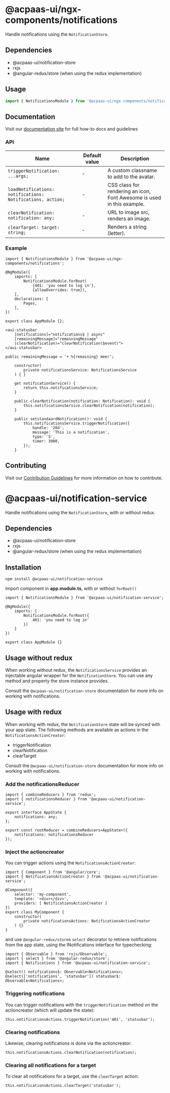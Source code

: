 # @acpaas-ui/ngx-components/notifications

Handle notifications using the `NotificationStore`.

## Dependencies
* @acpaas-ui/notification-store
* rxjs
* @angular-redux/store (when using the redux implementation)

## Usage

```typescript
import { NotificationsModule } from '@acpaas-ui/ngx-components/notifications'`;
```

## Documentation

Visit our [documentation site](https://acpaas-ui.digipolis.be/) for full how-to docs and guidelines

### API

| Name         | Default value | Description |
| -----------  | ------ | -------------------------- |
| `triggerNotification: ...args;` | - | A custom classname to add to the avatar. |
| `loadNotifications: notifications: Notifications, action;` | - | CSS class for rendering an icon, Font Awesome is used in this example. |
| `clearNotification: notification: any;` | - | URL to image src, renders an image. |
| `clearTarget: target: string;` | - | Renders a string (letter). |

### Example

```
import { NotificationsModule } from '@acpaas-ui/ngx-components/notifications';

@NgModule({
	imports: [
		NotificationsModule.forRoot(
			{401: 'you need to log in'},
			{allowOverrides: true}),
	],
	declarations: [
		Pages,
	],
})

export class AppModule {};
```
```
<aui-statusbar
	[notifications]="notifications$ | async"
	[remainingMessage]="remainingMessage"
	(clearNotification)="clearNotification($event)">
</aui-statusbar>
```
```
public remainingMessage = '+ %{remaining} meer';

	constructor(
		private notificationsService: NotificationsService
	) { }

	get notificationService() {
		return this.notificationsService;
	}

	public clearNotification(notification: Notification): void {
		this.notificationsService.clearNotification(notification);
	}

	public setstandaardNotification(): void {
		this.notificationsService.triggerNotification({
			handle: '204',
			message: 'This is a notification',
			type: 'S',
			timer: 3000,
		});
	}
```

## Contributing

Visit our [Contribution Guidelines](../../CONTRIBUTING.md) for more information on how to contribute.








# @acpaas-ui/notification-service
Handle notifications using the `NotificationStore`, with or without redux.

## Dependencies
* @acpaas-ui/notification-store
* rxjs
* @angular-redux/store (when using the redux implementation)

## Installation
```
npm install @acpaas-ui/notification-service
```

Import component in **app.module.ts**, with or without `forRoot()`
```
import { NotificationsModule } from '@acpaas-ui/notification-service';

@NgModule({
    imports: [
        NotificationsModule.forRoot({
            401: 'you need to log in'
        })
    ]
})

export class AppModule {}
```

## Usage without redux

When working without redux, the `NotificationsService` provides an injectable angular wrapper for the `NotificationStore`. You can use any method and property the store instance provides.

Consult the `@acpaas-ui/notification-store` documentation for more info on working with notifications.

## Usage with redux

When working with redux, the `NotificationStore` state will be synced with your app state. The following methods are available as actions in the `NotificationsActionCreator`:

* triggerNotification
* clearNotification
* clearTarget

Consult the `@acpaas-ui/notification-store` documentation for more info on working with notifications.

### Add the notificationsReducer

```
import { combineReducers } from 'redux';
import { notificationsReducer } from '@acpaas-ui/notification-service';

export interface AppState {
    notifications: any;
};

export const rootReducer = combineReducers<AppState>({
    notifications: notificationsReducer
});
```

### Inject the actioncreator

You can trigger actions using the `NotificationsActionCreator`:

```
import { Component } from '@angular/core';
import { NotificationsActionCreator } from '@acpaas-ui/notification-service';

@Component({
    selector: 'my-component',
    template: '<div></div>',
    providers: [ NotificationsActionCreator ]
})
export class MyComponent {
    constructor(
        private notificationsActions: NotificationsActionCreator
    ) {}
}
```

and use `@angular-redux/store`s `select` decorator to retrieve notifications from the app state, using the INotifications interface for typechecking:

```
import { Observable } from 'rxjs/Observable';
import { select } from '@angular-redux/store';
import { Notifications } from '@acpaas-ui/notification-service';

@select() notifications$: Observable<Notifications>;
@select(['notifications', 'statusbar']) statusbar$: Observable<Notifications>;
```

### Triggering notifications

You can trigger notifications with the `triggerNotification` method on the actioncreator (which will update the state):

```
this.notificationsActions.triggerNotification('401', 'statusbar');
```

### Clearing notifications

Likewise, clearing notifications is done via the actioncreator:

```
this.notificationsActions.clearNotification(notification);
```

### Clearing all notifications for a target

To clear all notifications for a target, use the `clearTarget` action:

```
this.notificationsActions.clearTarget('statusbar');
```